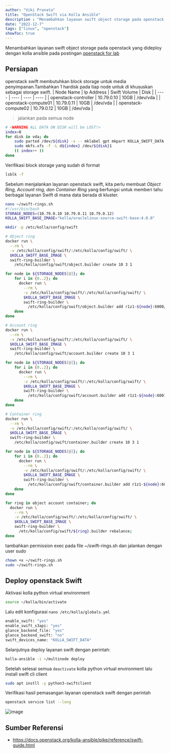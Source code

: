 ```yaml
---
author: "Viki Pranata"
title: "OpenStack Swift via Kolla Ansible"
description : "Menambahkan layanan swift object storage pada openstack kolla ansible"
date: "2022-12-7"
tags: ["linux", "openstack"]
showToc: true
---
```


Menambahkan layanan swift object storage pada openstack yang dideploy dengan kolla ansible pada postingan [openstack for lab](/posts/openstack-for-lab)

## Persiapan
openstack swift membutuhkan block storage untuk media penyimpanan.Tambahkan 1 hardisk pada tiap node untuk di khususkan sebagai storage swift.
| Node Name | Ip Address | Swift Volume | Disk |
| ---- | ---- | ---- | ---- |
| openstack-controller | 10.79.0.10 | 10GB | /dev/vda |
| openstack-compute01 | 10.79.0.11 | 10GB | /dev/vda |
| openstack-compute02 | 10.79.0.12 | 10GB | /dev/vda |


> jalankan pada semua node
```bash
# <WARNING ALL DATA ON DISK will be LOST!>
index=0
for disk in vda; do
    sudo parted /dev/${disk} -s -- mklabel gpt mkpart KOLLA_SWIFT_DATA 1 -1
    sudo mkfs.xfs -f -L d${index} /dev/${disk}1
    (( index++ ))
done
```

Verifikasi block storage yang sudah di format
```bash
lsblk -f
```

Sebelum menjalankan layanan openstack swift, kita perlu membuat _Object Ring, Account ring, dan Container Ring_ yang berfungsi untuk memberi tahu berbagai layanan Swift di mana data berada di kluster.
```bash
nano ~/swift-rings.sh
#!/usr/bin/bash
STORAGE_NODES=(10.79.0.10 10.79.0.11 10.79.0.12)
KOLLA_SWIFT_BASE_IMAGE="kolla/oraclelinux-source-swift-base:4.0.0"

mkdir -p /etc/kolla/config/swift

# Object ring
docker run \
  --rm \
  -v /etc/kolla/config/swift/:/etc/kolla/config/swift/ \
  $KOLLA_SWIFT_BASE_IMAGE \
  swift-ring-builder \
    /etc/kolla/config/swift/object.builder create 10 3 1

for node in ${STORAGE_NODES[@]}; do
    for i in {0..2}; do
      docker run \
        --rm \
        -v /etc/kolla/config/swift/:/etc/kolla/config/swift/ \
        $KOLLA_SWIFT_BASE_IMAGE \
        swift-ring-builder \
          /etc/kolla/config/swift/object.builder add r1z1-${node}:6000/d${i} 1;
    done
done

# Account ring
docker run \
  --rm \
  -v /etc/kolla/config/swift/:/etc/kolla/config/swift/ \
  $KOLLA_SWIFT_BASE_IMAGE \
  swift-ring-builder \
    /etc/kolla/config/swift/account.builder create 10 3 1

for node in ${STORAGE_NODES[@]}; do
    for i in {0..2}; do
      docker run \
        --rm \
        -v /etc/kolla/config/swift/:/etc/kolla/config/swift/ \
        $KOLLA_SWIFT_BASE_IMAGE \
        swift-ring-builder \
          /etc/kolla/config/swift/account.builder add r1z1-${node}:6001/d${i} 1;
    done
done

# Container ring
docker run \
  --rm \
  -v /etc/kolla/config/swift/:/etc/kolla/config/swift/ \
  $KOLLA_SWIFT_BASE_IMAGE \
  swift-ring-builder \
    /etc/kolla/config/swift/container.builder create 10 3 1

for node in ${STORAGE_NODES[@]}; do
    for i in {0..2}; do
      docker run \
        --rm \
        -v /etc/kolla/config/swift/:/etc/kolla/config/swift/ \
        $KOLLA_SWIFT_BASE_IMAGE \
        swift-ring-builder \
          /etc/kolla/config/swift/container.builder add r1z1-${node}:6002/d${i} 1;
    done
done

for ring in object account container; do
  docker run \
    --rm \
    -v /etc/kolla/config/swift/:/etc/kolla/config/swift/ \
    $KOLLA_SWIFT_BASE_IMAGE \
    swift-ring-builder \
      /etc/kolla/config/swift/${ring}.builder rebalance;
done
```

tambahkan permission exec pada file ~/swift-rings.sh dan jalankan dengan user sudo
```bash
chown +x ~/swift-rings.sh
sudo ~/swift-rings.sh
```

## Deploy openstack Swift
Aktivasi kolla python virtual environment
```bash
source ~/kolla/bin/activate
```

Lalu edit konfigurasi `nano /etc/kolla/globals.yml`
```bash
enable_swift: "yes"
enable_swift_s3api: "yes"
glance_backend_file: "yes"
glance_backend_swift: "no"
swift_devices_name: "KOLLA_SWIFT_DATA"
```

Selanjutnya deploy layanan swift dengan perintah:
```bash
kolla-ansible -i ~/multinode deploy
```

Setelah selesai semua `deactivate` kolla python virtual environment lalu install swift cli client
```bash
sudo apt instll -y python3-swiftclient
```

Verifikasi hasil pemasangan layanan openstack swift dengan perintah
```bash
openstack service list --long
```
![image](/assets/images/openstack-service-swift.jpg)


## Sumber Referensi
- https://docs.openstack.org/kolla-ansible/pike/reference/swift-guide.html